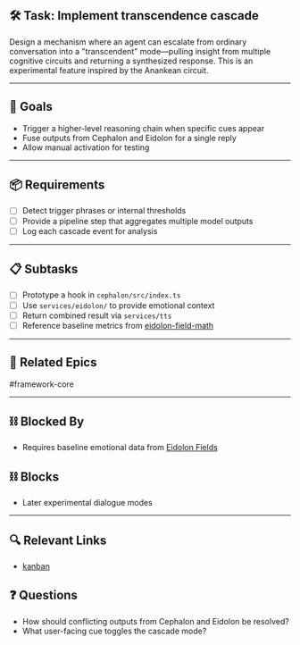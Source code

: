 ## 🛠️ Task: Implement transcendence cascade

Design a mechanism where an agent can escalate from ordinary
conversation into a "transcendent" mode—pulling insight from multiple
cognitive circuits and returning a synthesized response.  This is an
experimental feature inspired by the Anankean circuit.

---

## 🎯 Goals

- Trigger a higher-level reasoning chain when specific cues appear
- Fuse outputs from Cephalon and Eidolon for a single reply
- Allow manual activation for testing

---

## 📦 Requirements

- [ ] Detect trigger phrases or internal thresholds
- [ ] Provide a pipeline step that aggregates multiple model outputs
- [ ] Log each cascade event for analysis

---

## 📋 Subtasks

- [ ] Prototype a hook in `cephalon/src/index.ts`
- [ ] Use `services/eidolon/` to provide emotional context
- [ ] Return combined result via `services/tts`
- [ ] Reference baseline metrics from [eidolon-field-math](../../notes/math/eidolon-field-math.md)

---

## 🔗 Related Epics

#framework-core

---

## ⛓️ Blocked By

- Requires baseline emotional data from [Eidolon Fields](../../notes/math/eidolon-field-math.md)

## ⛓️ Blocks

- Later experimental dialogue modes

---

## 🔍 Relevant Links

- [kanban](../boards/kanban.md)

## ❓ Questions

- How should conflicting outputs from Cephalon and Eidolon be resolved?
- What user-facing cue toggles the cascade mode?
